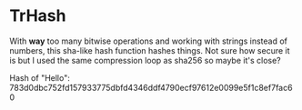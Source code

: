 # TrHash
With **way** too many bitwise operations and working with strings instead of numbers, this sha-like hash function hashes things. Not sure how secure it is but I used the same compression loop as sha256 so maybe it's close?

Hash of "Hello": 783d0dbc752fd157933775dbfd4346ddf4790ecf97612e0099e5f1c8ef7fac60
